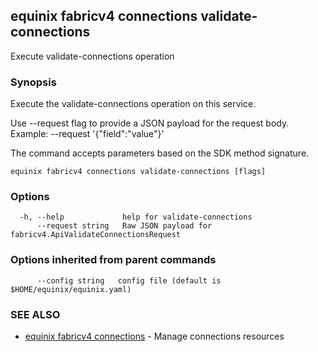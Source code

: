## equinix fabricv4 connections validate-connections

Execute validate-connections operation

### Synopsis

Execute the validate-connections operation on this service.

Use --request flag to provide a JSON payload for the request body.
Example: --request '{"field":"value"}'

The command accepts parameters based on the SDK method signature.

```
equinix fabricv4 connections validate-connections [flags]
```

### Options

```
  -h, --help             help for validate-connections
      --request string   Raw JSON payload for fabricv4.ApiValidateConnectionsRequest
```

### Options inherited from parent commands

```
      --config string   config file (default is $HOME/equinix/equinix.yaml)
```

### SEE ALSO

* [equinix fabricv4 connections](equinix_fabricv4_connections.md)	 - Manage connections resources

